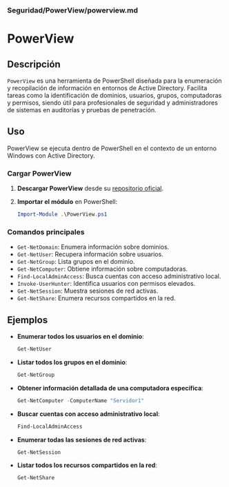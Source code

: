 ### **Seguridad/PowerView/powerview.md**

# PowerView

## Descripción

`PowerView` es una herramienta de PowerShell diseñada para la enumeración y recopilación de información en entornos de Active Directory. Facilita tareas como la identificación de dominios, usuarios, grupos, computadoras y permisos, siendo útil para profesionales de seguridad y administradores de sistemas en auditorías y pruebas de penetración.

## Uso

PowerView se ejecuta dentro de PowerShell en el contexto de un entorno Windows con Active Directory.

### Cargar PowerView

1. **Descargar PowerView** desde su [repositorio oficial](https://github.com/PowerShellMafia/PowerSploit/tree/master/Recon).
2. **Importar el módulo** en PowerShell:

   ```powershell
   Import-Module .\PowerView.ps1
   ```

### Comandos principales

- `Get-NetDomain`: Enumera información sobre dominios.
- `Get-NetUser`: Recupera información sobre usuarios.
- `Get-NetGroup`: Lista grupos en el dominio.
- `Get-NetComputer`: Obtiene información sobre computadoras.
- `Find-LocalAdminAccess`: Busca cuentas con acceso administrativo local.
- `Invoke-UserHunter`: Identifica usuarios con permisos elevados.
- `Get-NetSession`: Muestra sesiones de red activas.
- `Get-NetShare`: Enumera recursos compartidos en la red.

## Ejemplos

- **Enumerar todos los usuarios en el dominio**:
  
  ```powershell
  Get-NetUser
  ```

- **Listar todos los grupos en el dominio**:
  
  ```powershell
  Get-NetGroup
  ```

- **Obtener información detallada de una computadora específica**:
  
  ```powershell
  Get-NetComputer -ComputerName "Servidor1"
  ```

- **Buscar cuentas con acceso administrativo local**:
  
  ```powershell
  Find-LocalAdminAccess
  ```

- **Enumerar todas las sesiones de red activas**:
  
  ```powershell
  Get-NetSession
  ```

- **Listar todos los recursos compartidos en la red**:
  
  ```powershell
  Get-NetShare
  ```
